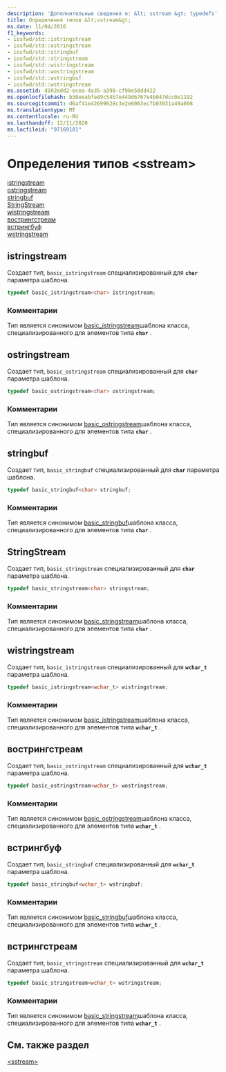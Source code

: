 ```yaml
---
description: 'Дополнительные сведения о: &lt; sstream &gt; typedefs'
title: Определения типов &lt;sstream&gt;
ms.date: 11/04/2016
f1_keywords:
- iosfwd/std::istringstream
- iosfwd/std::ostringstream
- iosfwd/std::stringbuf
- iosfwd/std::stringstream
- iosfwd/std::wistringstream
- iosfwd/std::wostringstream
- iosfwd/std::wstringbuf
- iosfwd/std::wstringstream
ms.assetid: d102edd2-ecea-4a35-a398-cf96e58dd422
ms.openlocfilehash: b30eeabfe89c54b7e449d6767e4b047dcc0e1192
ms.sourcegitcommit: d6af41e42699628c3e2e6063ec7b03931a49a098
ms.translationtype: MT
ms.contentlocale: ru-RU
ms.lasthandoff: 12/11/2020
ms.locfileid: "97169181"
---
```

# <a name="ltsstreamgt-typedefs"></a>Определения типов &lt;sstream&gt;

[istringstream](#istringstream)\
[ostringstream](#ostringstream)\
[stringbuf](#stringbuf)\
[StringStream](#stringstream)\
[wistringstream](#wistringstream)\
[вострингстреам](#wostringstream)\
[встрингбуф](#wstringbuf)\
[wstringstream](#wstringstream)

## <a name="istringstream"></a><a name="istringstream"></a> istringstream

Создает тип, `basic_istringstream` специализированный для **`char`** параметра шаблона.

```cpp
typedef basic_istringstream<char> istringstream;
```

### <a name="remarks"></a>Комментарии

Тип является синонимом [basic_istringstream](../standard-library/basic-istringstream-class.md)шаблона класса, специализированного для элементов типа **`char`** .

## <a name="ostringstream"></a><a name="ostringstream"></a> ostringstream

Создает тип, `basic_ostringstream` специализированный для **`char`** параметра шаблона.

```cpp
typedef basic_ostringstream<char> ostringstream;
```

### <a name="remarks"></a>Комментарии

Тип является синонимом [basic_ostringstream](../standard-library/basic-ostringstream-class.md)шаблона класса, специализированного для элементов типа **`char`** .

## <a name="stringbuf"></a><a name="stringbuf"></a> stringbuf

Создает тип, `basic_stringbuf` специализированный для **`char`** параметра шаблона.

```cpp
typedef basic_stringbuf<char> stringbuf;
```

### <a name="remarks"></a>Комментарии

Тип является синонимом [basic_stringbuf](../standard-library/basic-stringbuf-class.md)шаблона класса, специализированного для элементов типа **`char`** .

## <a name="stringstream"></a><a name="stringstream"></a> StringStream

Создает тип, `basic_stringstream` специализированный для **`char`** параметра шаблона.

```cpp
typedef basic_stringstream<char> stringstream;
```

### <a name="remarks"></a>Комментарии

Тип является синонимом [basic_stringstream](../standard-library/basic-stringstream-class.md)шаблона класса, специализированного для элементов типа **`char`** .

## <a name="wistringstream"></a><a name="wistringstream"></a> wistringstream

Создает тип, `basic_istringstream` специализированный для **`wchar_t`** параметра шаблона.

```cpp
typedef basic_istringstream<wchar_t> wistringstream;
```

### <a name="remarks"></a>Комментарии

Тип является синонимом [basic_istringstream](../standard-library/basic-istringstream-class.md)шаблона класса, специализированного для элементов типа **`wchar_t`** .

## <a name="wostringstream"></a><a name="wostringstream"></a> вострингстреам

Создает тип, `basic_ostringstream` специализированный для **`wchar_t`** параметра шаблона.

```cpp
typedef basic_ostringstream<wchar_t> wostringstream;
```

### <a name="remarks"></a>Комментарии

Тип является синонимом [basic_ostringstream](../standard-library/basic-ostringstream-class.md)шаблона класса, специализированного для элементов типа **`wchar_t`** .

## <a name="wstringbuf"></a><a name="wstringbuf"></a> встрингбуф

Создает тип, `basic_stringbuf` специализированный для **`wchar_t`** параметра шаблона.

```cpp
typedef basic_stringbuf<wchar_t> wstringbuf;
```

### <a name="remarks"></a>Комментарии

Тип является синонимом [basic_stringbuf](../standard-library/basic-stringbuf-class.md)шаблона класса, специализированного для элементов типа **`wchar_t`** .

## <a name="wstringstream"></a><a name="wstringstream"></a> встрингстреам

Создает тип, `basic_stringstream` специализированный для **`wchar_t`** параметра шаблона.

```cpp
typedef basic_stringstream<wchar_t> wstringstream;
```

### <a name="remarks"></a>Комментарии

Тип является синонимом [basic_stringstream](../standard-library/basic-stringstream-class.md)шаблона класса, специализированного для элементов типа **`wchar_t`** .

## <a name="see-also"></a>См. также раздел

[\<sstream>](../standard-library/sstream.md)
